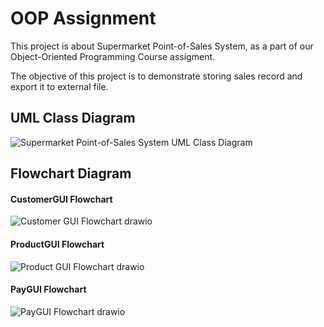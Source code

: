 # OOP Assignment

This project is about Supermarket Point-of-Sales System, as a part of our Object-Oriented Programming Course assigment.

The objective of this project is to demonstrate storing sales record and export it to external file.

## UML Class Diagram
![Supermarket Point-of-Sales System UML Class Diagram](https://user-images.githubusercontent.com/106331743/173238099-91e433cb-c7e0-4504-9317-4d49944d6dec.jpg)

## Flowchart Diagram
#### CustomerGUI Flowchart
![Customer GUI Flowchart drawio](https://user-images.githubusercontent.com/106331743/173332548-c87af472-1015-4ea5-a29c-2d8e1f0d7516.png)

#### ProductGUI Flowchart
![Product GUI Flowchart drawio](https://user-images.githubusercontent.com/106331743/173239278-e0d1a218-828c-4133-90ac-ac93c3d795da.png)

#### PayGUI Flowchart
![PayGUI Flowchart drawio](https://user-images.githubusercontent.com/106331743/173238877-2a77296c-8126-414b-8645-02538e6b46eb.png)
